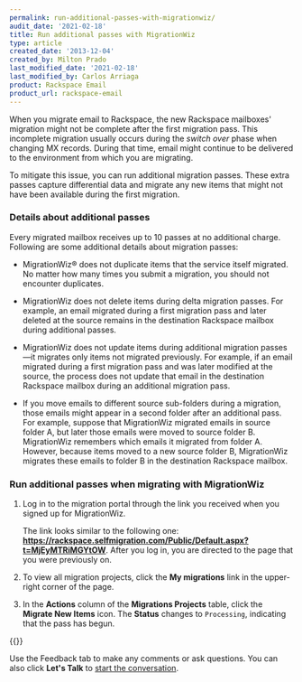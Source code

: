 ```yaml
---
permalink: run-additional-passes-with-migrationwiz/
audit_date: '2021-02-18'
title: Run additional passes with MigrationWiz
type: article
created_date: '2013-12-04'
created_by: Milton Prado
last_modified_date: '2021-02-18'
last_modified_by: Carlos Arriaga
product: Rackspace Email
product_url: rackspace-email
---
```


When you migrate email to Rackspace, the new Rackspace mailboxes'
migration might not be complete after the first migration pass. This
incomplete migration usually occurs during the *switch over*
phase when changing MX records. During that time, email might continue
to be delivered to the environment from which you are migrating.

To mitigate this issue, you can run additional migration passes. These
extra passes capture differential data and migrate any new items that
might not have been available during the first migration.

### Details about additional passes

Every migrated mailbox receives up to 10 passes at no additional
charge. Following are some additional details about migration passes:

- MigrationWiz&reg; does not duplicate items that the service itself
  migrated. No matter how many times you submit a migration, you 
  should not encounter duplicates.

- MigrationWiz does not delete items during delta migration passes. 
  For example, an email migrated during a first migration pass and later 
  deleted at the source remains in the destination Rackspace mailbox 
  during additional passes.

- MigrationWiz does not update items during additional migration passes&mdash;it
  migrates only items not migrated previously. For example, if an email 
  migrated during a first migration pass and was later modified at the
  source, the process does not update that email in the destination Rackspace mailbox
  during an additional migration pass.

- If you move emails to different source sub-folders during a migration,
  those emails might appear in a second folder after an additional pass.
  For example, suppose that MigrationWiz migrated emails in source folder A,
  but later those emails were moved to source folder B. MigrationWiz
  remembers which emails it migrated from folder A. However, because items
  moved to a new source folder B, MigrationWiz migrates these emails
  to folder B in the destination Rackspace mailbox.

### Run additional passes when migrating with MigrationWiz

1. Log in to the migration portal through the link you received when
   you signed up for MigrationWiz.

    The link looks similar to the following one: 
    **https://rackspace.selfmigration.com/Public/Default.aspx?t=MjEyMTRiMGYtOW**.
   After you log in, you are directed to the page that you were previously on.

2. To view all migration projects, click the **My migrations** link in
   the upper-right corner of the page.

3. In the **Actions** column of the **Migrations Projects** table, click
   the **Migrate New Items** icon. The **Status** changes to
   `Processing`, indicating that the pass has begun.

{{<image src="picture1.png" alt="" title="">}}

Use the Feedback tab to make any comments or ask questions. You can also click
**Let's Talk** to [start the conversation](https://www.rackspace.com/). 
